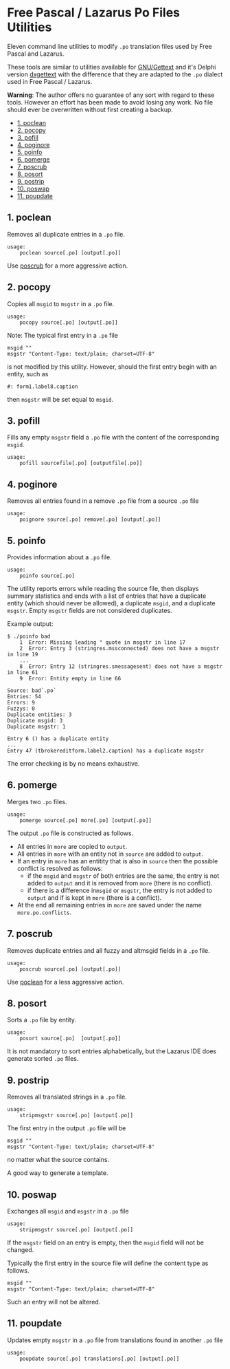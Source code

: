 # Free Pascal / Lazarus Po Files Utilities

Eleven command line utilities to modify `.po` translation files used by Free Pascal and Lazarus.

These tools are similar to utilities available for [GNU/Gettext](https://www.gnu.org/software/gettext/) and it's Delphi version [dxgettext](https://sourceforge.net/projects/dxgettext/) with the difference that they are adapted to the `.po` dialect used in Free Pascal / Lazarus.

**Warning**: The author offers no guarantee of any sort with regard to these tools. However an effort has been made to avoid losing any work. No file should ever be overwritten without first creating a backup.


<!-- TOC -->

- [1. poclean](#1-poclean)
- [2. pocopy](#2-pocopy)
- [3. pofill](#3-pofill)
- [4. poginore](#4-poginore)
- [5. poinfo](#5-poinfo)
- [6. pomerge](#6-pomerge)
- [7. poscrub](#7-poscrub)
- [8. posort](#8-posort)
- [9. postrip](#9-postrip)
- [10. poswap](#10-poswap)
- [11. poupdate](#11-poupdate)

<!-- /TOC -->

## 1. poclean

Removes all duplicate entries in a `.po` file. 

    usage:
        poclean source[.po] [output[.po]]

Use [poscrub](#8-poscrub) for a more aggressive action.

## 2. pocopy

Copies all `msgid` to `msgstr` in a `.po` file.

    usage:
        pocopy source[.po] [output[.po]]

Note: The typical first entry in a `.po` file

    msgid ""
    msgstr "Content-Type: text/plain; charset=UTF-8"

is not modified by this utility. However, should the first entry begin with an entity, such as  

    #: form1.label8.caption

then `msgstr` will be set equal to `msgid`.


## 3. pofill

Fills any empty `msgstr` field a `.po` file with the content of the corresponding `msgid`.

    usage:
        pofill sourcefile[.po] [outputfile[.po]]

## 4. poginore

Removes all entries found in a remove `.po` file from a source `.po` file

    usage:
        poignore source[.po] remove[.po] [output[.po]]


## 5. poinfo

Provides information about a `.po` file.

    usage:
        poinfo source[.po]

The utility reports errors while reading the source file, then displays summary statistics and ends with a list of entries that have a duplicate entity (which should never be allowed),
a duplicate `msgid`, and a duplicate `msgstr`. Empty `msgstr` fields are not considered duplicates.

Example output:

    $ ./poinfo bad
        1  Error: Missing leading " quote in msgstr in line 17
        2  Error: Entry 3 (stringres.mssconnected) does not have a msgstr in line 19
        ...
        8  Error: Entry 12 (stringres.smessagesent) does not have a msgstr in line 61
        9  Error: Entity empty in line 66

    Source: bad`.po`
    Entries: 54
    Errors: 9
    Fuzzys: 0
    Duplicate entities: 3
    Duplicate msgid: 3
    Duplicate msgstr: 1

    Entry 6 () has a duplicate entity
    ... 
    Entry 47 (tbrokereditform.label2.caption) has a duplicate msgstr

The error checking is by no means exhaustive.

## 6. pomerge

Merges two `.po` files.

    usage:
        pomerge source[.po] more[.po] [output[.po]]

The output `.po` file is constructed as follows. 

-  All entries in `more` are copied to `output`. 
-  All entries in `more` with an entity not in `source` are added to `output`. 
-  If an entry in `more` has an entitity that is also in `source` then the possible conflict is resolved as follows:
   - if the `msgid` and `msgstr` of both entries are the same, the entry is not added to `output` and it is removed from `more` (there is no conflict). 
   - if there is a difference in`msgid` or `msgstr`, the entry is not added to `output` and if is kept in `more` (there is a conflict).
- At the end all remaining entries in `more` are saved under the name `more.po.conflicts`.    

## 7. poscrub

Removes duplicate entries and all fuzzy and altmsgid fields in a `.po` file.

    usage:
        poscrub source[.po] [output[.po]]



Use [poclean](#1-poclean) for a less aggressive action.


## 8. posort

Sorts a `.po` file by entity.

    usage:
        posort source[.po]  [output[.po]]

It is not mandatory to sort entries alphabetically, but the Lazarus IDE does generate sorted `.po` files. <!-- This will not remove duplicate entries; for that see poclean. -->

## 9. postrip

Removes all translated strings in a `.po` file.

    usage:
        stripmsgstr source[.po] [output[.po]]

The first entry in the output `.po` file will be

    msgid ""
    msgstr "Content-Type: text/plain; charset=UTF-8"

no matter what the source contains.

A good way to generate a template.        

## 10. poswap

Exchanges all `msgid` and `msgstr` in a `.po` file

    usage:
        stripmsgstr source[.po] [output[.po]]

If the `msgstr` field on an entry is empty, then the `msgid` field will not be changed.

Typically the first entry in the source file will define the content type as follows.

    msgid ""
    msgstr "Content-Type: text/plain; charset=UTF-8"

Such an entry will not be altered.

## 11. poupdate

Updates empty `msgstr` in a `.po` file from translations found in another `.po` file

    usage:
        poupdate source[.po] translations[.po] [output[.po]]
